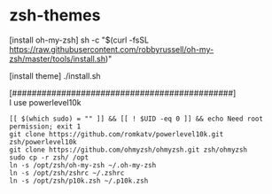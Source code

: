 # zsh-themes

[install oh-my-zsh]
sh -c "$(curl -fsSL https://raw.githubusercontent.com/robbyrussell/oh-my-zsh/master/tools/install.sh)"

[install theme]
./install.sh

[#############################################]<br />
I use powerlevel10k
```
[[ $(which sudo) = "" ]] && [[ ! $UID -eq 0 ]] && echo Need root permission; exit 1
git clone https://github.com/romkatv/powerlevel10k.git zsh/powerlevel10k
git clone https://github.com/ohmyzsh/ohmyzsh.git zsh/ohmyzsh
sudo cp -r zsh/ /opt
ln -s /opt/zsh/oh-my-zsh ~/.oh-my-zsh
ln -s /opt/zsh/zshrc ~/.zshrc
ln -s /opt/zsh/p10k.zsh ~/.p10k.zsh
```
